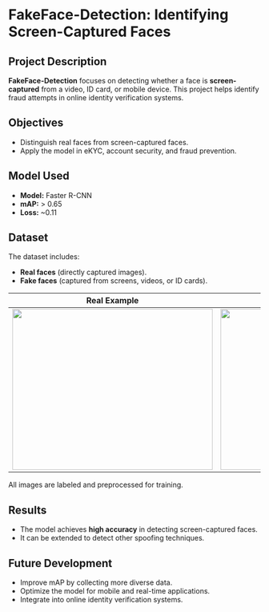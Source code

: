 # FakeFace-Detection: Identifying Screen-Captured Faces  

## Project Description  
**FakeFace-Detection** focuses on detecting whether a face is **screen-captured** from a video, ID card, or mobile device. This project helps identify fraud attempts in online identity verification systems.  

## Objectives  
- Distinguish real faces from screen-captured faces.  
- Apply the model in eKYC, account security, and fraud prevention.  

## Model Used  
- **Model:** Faster R-CNN  
- **mAP:** > 0.65  
- **Loss:** ~0.11  

## Dataset  
The dataset includes:  
- **Real faces** (directly captured images).  
- **Fake faces** (captured from screens, videos, or ID cards).

| **Real Example** | **Fake Example** |
|------------------|------------------|
| <img src='https://github.com/user-attachments/assets/54641156-b87a-4007-9a59-f92d98edf17a' width="400" height="321"> | <img src='https://github.com/user-attachments/assets/8e2a0f6e-60cb-489a-9424-434f327c8b57' width="400" height="321"> |

All images are labeled and preprocessed for training.  

## Results  
- The model achieves **high accuracy** in detecting screen-captured faces.  
- It can be extended to detect other spoofing techniques.  

## Future Development  
- Improve mAP by collecting more diverse data.  
- Optimize the model for mobile and real-time applications.  
- Integrate into online identity verification systems.  
